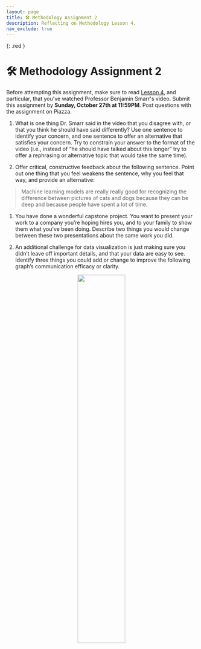 ```yaml
---
layout: page
title: 🛠 Methodology Assignment 2
description: Reflecting on Methodology Lesson 4.
nav_exclude: true
---
```


{: .red }

# 🛠 Methodology Assignment 2

Before attempting this assignment, make sure to read [Lesson 4](https://dsc-capstone.org/2024-25/lessons/04/), and particular, that you've watched Professor Benjamin Smarr's video. Submit this assignment  by **Sunday, October 27th at 11:59PM**. Post questions with the assignment on Piazza.

1. What is one thing Dr. Smarr said in the video that you disagree with, or that you think he should have said differently? Use one sentence to identify your concern, and one sentence to offer an alternative that satisfies your concern. Try to constrain your answer to the format of the video (i.e., instead of “he should have talked about this longer” try to offer a rephrasing or alternative topic that would take the same time).

1. Offer critical, constructive feedback about the following sentence. Point out one thing that you feel weakens the sentence, why you feel that way, and provide an alternative:
> Machine learning models are really really good for recognizing the difference between pictures of cats and dogs because they can be deep and because people have spent a lot of time.

1. You have done a wonderful capstone project. You want to present your work to a company you’re hoping hires you, and to your family to show them what you’ve been doing. Describe two things you would change between these two presentations about the same work you did.

1. An additional challenge for data visualization is just making sure you didn’t leave off important details, and that your data are easy to see. Identify three things you could add or change to improve the following graph’s communication efficacy or clarity.

<center><img src="https://dsc-capstone.org/2024-25/assignments/methodology/assets/m2-plot.png" width="50%"></center>
